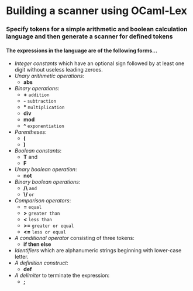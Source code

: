 # Building a scanner using OCaml-Lex

### Specify tokens for a simple arithmetic and boolean calculation language and then generate a scanner for defined tokens


#### The expressions in the language are of the following forms...
- _Integer constants_ which have an optional sign followed by at least one digit without useless leading zeroes.
- _Unary arithmetic operations_:
    - **abs**
- _Binary operations_:
    - **+**  `addition`
    - **-**  `subtraction`
    - **\***  `multiplication`
    - **div**
    - **mod**
    - **^**  `exponentiation`
- _Parentheses_:
    - **(**
    - **)**
- _Boolean constants_:
    - **T** and
    - **F**
- _Unary boolean operation_:
    - **not**
- _Binary boolean operations_:  
    - **\/\\**  `and`
    - **\\/**  `or`
- _Comparison operators_:
    - **=**  `equal`
    - **>**  `greater than`
    - **<**  `less than`
    - **>=**  `greater or equal`
    - **<=**  `less or equal`
- _A conditional operator_ consisting of three tokens:
    - **if then else**
- _Identifiers_ which are alphanumeric strings beginning with lower-case letter.
- _A definition construct_:
    - **def**
- _A delimiter_ to terminate the expression:
    - **;**
